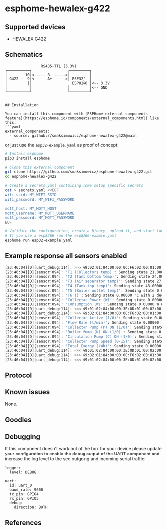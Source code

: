 # esphome-hewalex-g422
 

## Supported devices

* HEWALEX G422

## Schematics

```
                RS485-TTL (3.3V)
┌──────────┐                ┌─────────┐
│        10│<----- B- ----->│         │
│ G422    9│<----- A+------>│ ESP32/  │
│         ││                  ESP8266 │<-- 3.3V
│          │                │         │<-- GND
└──────────┘                └─────────┘


## Installation

You can install this component with [ESPHome external components feature](https://esphome.io/components/external_components.html) like this:
```yaml
external_components:
  - source: github://smaksimowicz/esphome-hewalex-g422@main
```

or just use the `esp32-example.yaml` as proof of concept:

```bash
# Install esphome
pip3 install esphome

# Clone this external component
git clone https://github.com/smaksimowicz/esphome-hewalex-g422.git
cd esphome-hewalex-g422

# Create a secrets.yaml containing some setup specific secrets
cat > secrets.yaml <<EOF
wifi_ssid: MY_WIFI_SSID
wifi_password: MY_WIFI_PASSWORD

mqtt_host: MY_MQTT_HOST
mqtt_username: MY_MQTT_USERNAME
mqtt_password: MY_MQTT_PASSWORD
EOF

# Validate the configuration, create a binary, upload it, and start logs
# If you use a esp8266 run the esp8266-examle.yaml
esphome run esp32-example.yaml

```

## Example response all sensors enabled
```bash
[23:46:04][D][uart_debug:114]: >>> 69:02:01:84:00:00:0C:F6:02:00:01:00:40:80:00:32:64:00:BD:B2
[23:46:04][D][sensor:094]: 'T1 (Collectors temp)': Sending state 21.00000 °C with 2 decimals of accuracy
[23:46:04][D][sensor:094]: 'T2 (Tank bottom temp)': Sending state 24.00000 °C with 2 decimals of accuracy
[23:46:04][D][sensor:094]: 'T3 (Air separator temp)': Sending state 27.00000 °C with 2 decimals of accuracy
[23:46:04][D][sensor:094]: 'T4 (Tank top temp)': Sending state 43.00000 °C with 2 decimals of accuracy
[23:46:04][D][sensor:094]: 'T5 (Boiler outlet temp)': Sending state 0.00000 °C with 2 decimals of accuracy
[23:46:04][D][sensor:094]: 'T6 ()': Sending state 0.00000 °C with 2 decimals of accuracy
[23:46:04][D][sensor:094]: 'Collector Power (W)': Sending state 0.00000 W with 0 decimals of accuracy
[23:46:04][D][sensor:094]: 'Consumption (W)': Sending state 0.00000 W with 0 decimals of accuracy
[23:46:04][D][uart_debug:114]: <<< 69:01:02:84:00:00:3E:0D:01:00:02:00:50:80:00:32:64:00:21:90:01:61:01:00:67:C7:00:00:00:00:00:00:00:00:00:00:00:00:17:07:10:06:16:38:13:00:15:00:18:00:1B:00:2B:00:00:00:00:00:00:00:00:00:00:00:00:00:F0:00:B2:93
[23:46:04][D][uart_debug:114]: >>> 69:02:01:84:00:00:0C:F6:02:00:01:00:40:80:00:32:96:00:C8:11
[23:46:04][D][sensor:094]: 'Collector Active (1/0)': Sending state 0.00000  with 0 decimals of accuracy
[23:46:04][D][sensor:094]: 'Flow Rate (l/min)': Sending state 0.00000 l/min with 2 decimals of accuracy
[23:46:04][D][sensor:094]: 'Collector Pump (P) ON (1/0)': Sending state 0.00000  with 0 decimals of accuracy
[23:46:04][D][sensor:094]: 'Boiler Pump (K) ON (1/0)': Sending state 0.00000  with 0 decimals of accuracy
[23:46:04][D][sensor:094]: 'Circulation Pump (C) ON (1/0)': Sending state 0.00000  with 0 decimals of accuracy
[23:46:04][D][sensor:094]: 'Collector Pump Speed (0-15)': Sending state 0.00000  with 0 decimals of accuracy
[23:46:04][D][sensor:094]: 'Total Energy (kWh)': Sending state 0.00000 kWh with 2 decimals of accuracy
[23:46:04][D][uart_debug:114]: <<< 69:01:02:84:00:00:3E:0D:01:00:02:00:50:80:00:32:96:00:00:00:00:00:00:00:00:00:00:00:00:00:00:00:00:00:00:00:00:00:04:00:0A:00:0A:00:01:00:01:00:00:00:E7:FF:0A:00:1E:00:01:00:01:00:00:00:01:00:01:00:00:00:00:45
[23:46:04][D][uart_debug:114]: >>> 69:02:01:84:00:00:0C:F6:02:00:01:00:40:80:00:32:C8:00:E5:A1
[23:46:04][D][uart_debug:114]: <<< 69:01:02:84:00:00:3E:0D:01:00:02:00:50:80:00:32:C8:00:01:00:01:00:01:00:00:00:08:00:05:00:55:00:29:00:28:00:30:00:4B:00:00:00:00:00:DC:05:01:00:5A:00:00:00:01:00:00:00:00:00:00:00:50:00:28:00:06:00:00:00:8F:1B
```

## Protocol

 

## Known issues

None.

## Goodies

 

## Debugging

If this component doesn't work out of the box for your device please update your configuration to enable the debug output of the UART component and increase the log level to the see outgoing and incoming serial traffic:

```
logger:
  level: DEBUG

uart:
  id: uart_0
  baud_rate: 9600
  tx_pin: GPIO4
  rx_pin: GPIO5
  debug:
    direction: BOTH
```

## References

 
